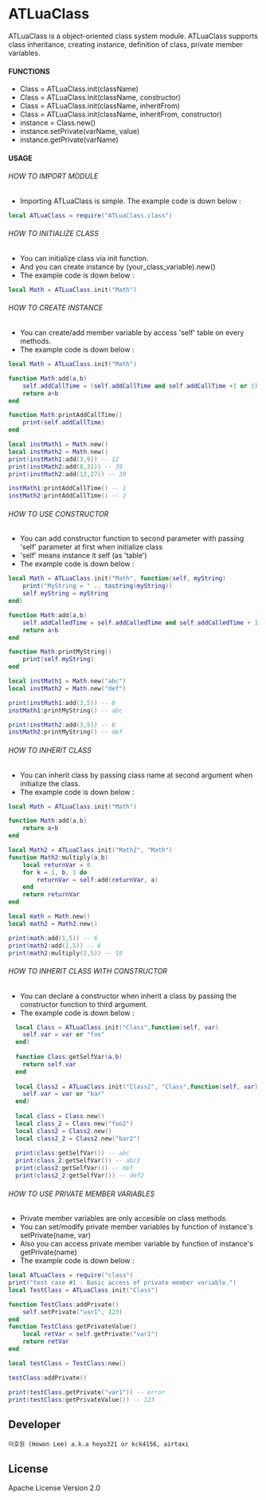 # ATLuaClass

ATLuaClass is a object-oriented class system module.
ATLuaClass supports class inheritance, creating instance, definition of class, private member variables.

#### FUNCTIONS
- Class = ATLuaClass.init(className)
- Class = ATLuaClass.init(className, constructor)
- Class = ATLuaClass.init(className, inheritFrom)
- Class = ATLuaClass.init(className, inheritFrom, constructor)
- instance = Class.new()
- instance.setPrivate(varName, value)
- instance.getPrivate(varName)

#### USAGE

###### HOW TO IMPORT MODULE
- Importing ATLuaClass is simple. The example code is down below : 
```lua
local ATLuaClass = require("ATLuaClass.class")
```

###### HOW TO INITIALIZE CLASS
- You can initialize  class via init function.
- And you can create instance by (your_class_variable).new() 
- The example code is down below : 
```lua
local Math = ATLuaClass.init("Math")
```

###### HOW TO CREATE INSTANCE
- You can create/add member variable by access 'self' table on every methods.
- The example code is down below : 
```lua
local Math = ATLuaClass.init("Math")

function Math:add(a,b)
    self.addCallTime = (self.addCallTime and self.addCallTime +1 or 1)  
    return a+b
end

function Math:printAddCallTime()
    print(self.addCallTime)
end

local instMath1 = Math.new()
local instMath2 = Math.new()
print(instMath1:add(3,9)) -- 12
print(instMath2:add(8,31)) -- 39
print(instMath2:add(12,27)) -- 39

instMath1:printAddCallTime() -- 1
instMath2:printAddCallTime() -- 2
```

###### HOW TO USE CONSTRUCTOR
- You can add constructor function to second parameter with passing 'self' parameter at first when initialize class   
- 'self' means instance it self (as 'table')
- The example code is down below : 
```lua
local Math = ATLuaClass.init("Math", function(self, myString)
	print("MyString = " .. tostring(myString))
	self.myString = myString
end)

function Math:add(a,b)
	self.addCalledTime = self.addCalledTime and self.addCalledTime + 1 or 0
	return a+b
end

function Math:printMyString()
	print(self.myString)
end

local instMath1 = Math.new("abc")
local instMath2 = Math.new("def")

print(instMath1:add(3,5)) -- 8
instMath1:printMyString() -- abc

print(instMath2:add(3,5)) -- 8
instMath2:printMyString() -- def
```
###### HOW TO INHERIT CLASS
- You can inherit class by passing class name at second argument when initialize the class.
- The example code is down below :
```lua
local Math = ATLuaClass.init("Math")

function Math:add(a,b)  
    return a+b
end

local Math2 = ATLuaClass.init("Math2", "Math")
function Math2:multiply(a,b)
	local returnVar = 0
	for k = 1, b, 1 do
		returnVar = self:add(returnVar, a)
	end
	return returnVar
end

local math = Math.new()
local math2 = Math2.new()

print(math:add(1,5)) -- 6
print(math2:add(1,5)) -- 6
print(math2:multiply(2,5)) -- 10
```

###### HOW TO INHERIT CLASS WITH CONSTRUCTOR
- You can declare a constructor when inherit a class by passing the constructor function to third argument.
- The example code is down below :
```lua
  local Class = ATLuaClass.init("Class",function(self, var)
  	self.var = var or "foo"
  end)
  
  function Class:getSelfVar(a,b)
  	return self.var
  end
  
  local Class2 = ATLuaClass.init("Class2", "Class",function(self, var)
  	self.var = var or "bar"
  end)
  
  local class = Class.new()
  local class_2 = Class.new("foo2")
  local class2 = Class2.new()
  local class2_2 = Class2.new("bar2")
  
  print(class:getSelfVar()) -- abc
  print(class_2:getSelfVar()) -- abc2
  print(class2:getSelfVar()) -- def
  print(class2_2:getSelfVar()) -- def2
```

###### HOW TO USE PRIVATE MEMBER VARIABLES
- Private member variables are only accesible on class methods.
- You can set/modify private member variables by function of instance's setPrivate(name, var)
- Also you can access private member variable by function of instance's getPrivate(name)
- The example code is down below :
```lua
local ATLuaClass = require("class")
print("test case #1 : Basic access of private member variable.")
local TestClass = ATLuaClass.init("Class")

function TestClass:addPrivate()
	self.setPrivate("var1", 123)
end
function TestClass:getPrivateValue()
	local retVar = self.getPrivate("var1")
	return retVar
end

local testClass = TestClass:new()

testClass:addPrivate()

print(testClass.getPrivate("var1")) -- error 
print(testClass:getPrivateValue()) -- 123
```

Developer
----
`이호원 (Howon Lee) a.k.a hoyo321 or kck4156, airtaxi`

License
----
Apache License Version 2.0